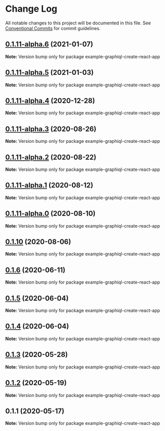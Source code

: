 # Change Log

All notable changes to this project will be documented in this file.
See [Conventional Commits](https://conventionalcommits.org) for commit guidelines.

## [0.1.11-alpha.6](https://github.com/graphql/graphiql/compare/example-graphiql-create-react-app@0.1.11-alpha.5...example-graphiql-create-react-app@0.1.11-alpha.6) (2021-01-07)

**Note:** Version bump only for package example-graphiql-create-react-app

## [0.1.11-alpha.5](https://github.com/graphql/graphiql/compare/example-graphiql-create-react-app@0.1.11-alpha.4...example-graphiql-create-react-app@0.1.11-alpha.5) (2021-01-03)

**Note:** Version bump only for package example-graphiql-create-react-app

## [0.1.11-alpha.4](https://github.com/graphql/graphiql/compare/example-graphiql-create-react-app@0.1.11-alpha.3...example-graphiql-create-react-app@0.1.11-alpha.4) (2020-12-28)

**Note:** Version bump only for package example-graphiql-create-react-app

## [0.1.11-alpha.3](https://github.com/graphql/graphiql/compare/example-graphiql-create-react-app@0.1.11-alpha.2...example-graphiql-create-react-app@0.1.11-alpha.3) (2020-08-26)

**Note:** Version bump only for package example-graphiql-create-react-app

## [0.1.11-alpha.2](https://github.com/graphql/graphiql/compare/example-graphiql-create-react-app@0.1.11-alpha.1...example-graphiql-create-react-app@0.1.11-alpha.2) (2020-08-22)

**Note:** Version bump only for package example-graphiql-create-react-app

## [0.1.11-alpha.1](https://github.com/graphql/graphiql/compare/example-graphiql-create-react-app@0.1.11-alpha.0...example-graphiql-create-react-app@0.1.11-alpha.1) (2020-08-12)

**Note:** Version bump only for package example-graphiql-create-react-app

## [0.1.11-alpha.0](https://github.com/graphql/graphiql/compare/example-graphiql-create-react-app@0.1.10...example-graphiql-create-react-app@0.1.11-alpha.0) (2020-08-10)

**Note:** Version bump only for package example-graphiql-create-react-app

## [0.1.10](https://github.com/graphql/graphiql/compare/example-graphiql-create-react-app@0.1.6...example-graphiql-create-react-app@0.1.10) (2020-08-06)

**Note:** Version bump only for package example-graphiql-create-react-app

## [0.1.6](https://github.com/graphql/graphiql/compare/example-graphiql-create-react-app@0.1.5...example-graphiql-create-react-app@0.1.6) (2020-06-11)

**Note:** Version bump only for package example-graphiql-create-react-app

## [0.1.5](https://github.com/graphql/graphiql/compare/example-graphiql-create-react-app@0.1.4...example-graphiql-create-react-app@0.1.5) (2020-06-04)

**Note:** Version bump only for package example-graphiql-create-react-app

## [0.1.4](https://github.com/graphql/graphiql/compare/example-graphiql-create-react-app@0.1.3...example-graphiql-create-react-app@0.1.4) (2020-06-04)

**Note:** Version bump only for package example-graphiql-create-react-app

## [0.1.3](https://github.com/graphql/graphiql/compare/example-graphiql-create-react-app@0.1.2...example-graphiql-create-react-app@0.1.3) (2020-05-28)

**Note:** Version bump only for package example-graphiql-create-react-app

## [0.1.2](https://github.com/graphql/graphiql/compare/example-graphiql-create-react-app@0.1.1...example-graphiql-create-react-app@0.1.2) (2020-05-19)

**Note:** Version bump only for package example-graphiql-create-react-app

## 0.1.1 (2020-05-17)

**Note:** Version bump only for package example-graphiql-create-react-app
